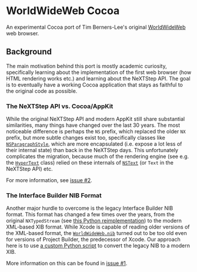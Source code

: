 # WorldWideWeb Cocoa

An experimental Cocoa port of Tim Berners-Lee's original [WorldWideWeb](https://en.wikipedia.org/wiki/WorldWideWeb) web browser.

## Background

The main motivation behind this port is mostly academic curiosity, specifically learning about the implementation of the first web browser (how HTML rendering works etc.) and learning about the NeXTStep API. The goal is to eventually have a working Cocoa application that stays as faithful to the original code as possible.

### The NeXTStep API vs. Cocoa/AppKit

While the original NeXTStep API and modern AppKit still share substantial similarities, many things have changed over the last 30 years. The most noticeable difference is perhaps the `NS` prefix, which replaced the older `NX` prefix, but more subtle changes exist too, specifically classes like [`NSParagraphStyle`](https://developer.apple.com/documentation/uikit/nsparagraphstyle?language=objc), which are more encapsulated (i.e. expose a lot less of their internal state) than back in the NeXTStep days. This unfortunately complicates the migration, because much of the rendering engine (see e.g. the [`HyperText`](https://github.com/fwcd/worldwideweb-cocoa/blob/4276fe7bd1e70c24a6d70fc96a13e06aa5f6fc67/WorldWideWeb/HyperText.m) class) relied on these internals of [`NSText`](https://developer.apple.com/documentation/appkit/nstext) (or `Text` in the NeXTStep API) etc.

For more information, see [issue #2](https://github.com/fwcd/worldwideweb-cocoa/issues/2).

### The Interface Builder NIB Format

Another major hurdle to overcome is the legacy Interface Builder NIB format. This format has changed a few times over the years, from the original `NXTypedStream` (see [this Python reimplementation](https://github.com/dgelessus/python-typedstream)) to the modern XML-based XIB format. While Xcode is capable of reading older versions of the XML-based format, the [`WorldWideWeb.nib`](https://github.com/fwcd/worldwideweb-cocoa/tree/4276fe7bd1e70c24a6d70fc96a13e06aa5f6fc67/WorldWideWeb/WorldWideWeb.nib) turned out to be too old even for versions of Project Builder, the predecessor of Xcode. Our approach here is to use [a custom Python script](Scripts/convert-nib-to-xib) to convert the legacy NIB to a modern XIB.

More information on this can be found in [issue #1](https://github.com/fwcd/worldwideweb-cocoa/issues/1).
